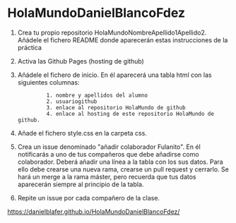 # HolaMundoDanielBlancoFdez

1. Crea tu propio repositorio HolaMundoNombreApellido1Apellido2. Añádele el fichero README donde aparecerán estas instrucciones de la práctica
2. Activa las Github Pages (hosting de github)
3. Añádele el fichero de inicio. En él aparecerá una tabla html con las siguientes columnas:

                1. nombre y apellidos del alumno
                2. usuariogithub
                3. enlace al repositorio HolaMundo de github
                4. enlace al hosting de este repositorio HolaMundo de github.
                
4. Añade el fichero style.css en la carpeta css. 
5. Crea un issue denominado "añadir colaborador Fulanito". En él notificarás a uno de tus compañeros que debe añadirse como colaborador. Deberá añadir una línea a la tabla con los sus datos. Para ello debe crearse una nueva rama, crearse un pull request y cerrarlo. Se hará un merge a la rama máster, pero recuerda que tus datos aparecerán  siempre al principio de la tabla.
6. Repite un issue por cada compañero de la clase.


https://danielblafer.github.io/HolaMundoDanielBlancoFdez/
